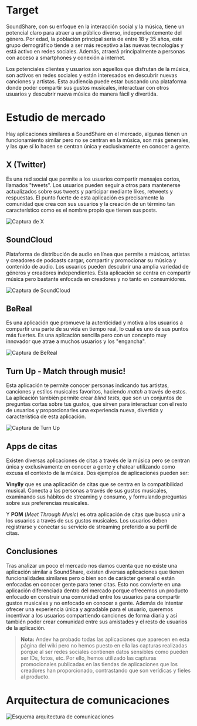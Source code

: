 # Target

SoundShare, con su enfoque en la interacción social y la música, tiene un potencial claro para atraer a un público diverso, independientemente del género. Por edad, la población principal sería de entre 18 y 35 años, este grupo demográfico tiende a ser más receptivo a las nuevas tecnologías y está activo en redes sociales. Además, atraerá principalmente a personas con acceso a smartphones y conexión a internet.

Los potenciales clientes y usuarios son aquellos que disfrutan de la música, son activos en redes sociales y están interesados en descubrir nuevas canciones y artistas. Esta audiencia puede estar buscando una plataforma donde poder compartir sus gustos musicales, interactuar con otros usuarios y descubrir nueva música de manera fácil y divertida.

# Estudio de mercado

Hay aplicaciones similares a SoundShare en el mercado, algunas tienen un funcionamiento similar pero no se centran en la música, son más generales, y las que sí lo hacen se centran única y exclusivamente en conocer a gente.

## X (Twitter)

Es una red social que permite a los usuarios compartir mensajes cortos, llamados "tweets". Los usuarios pueden seguir a otros para mantenerse actualizados sobre sus tweets y participar mediante likes, retweets y respuestas. El punto fuerte de esta aplicación es precisamente la comunidad que crea con sus usuarios y la creación de un término tan característico como es el nombre propio que tienen sus posts.

![Captura de X](https://github.com/ikergcalvino/SoundShare/blob/main/img/x_screenshot.png)

## SoundCloud

Plataforma de distribución de audio en línea que permite a músicos, artistas y creadores de podcasts cargar, compartir y promocionar su música y contenido de audio. Los usuarios pueden descubrir una amplia variedad de géneros y creadores independientes. Esta aplicación se centra en compartir música pero bastante enfocada en creadores y no tanto en consumidores.

![Captura de SoundCloud](https://github.com/ikergcalvino/SoundShare/blob/main/img/soundcloud_screenshot.png)

## BeReal

Es una aplicación que promueve la autenticidad y motiva a los usuarios a compartir una parte de su vida en tiempo real, lo cual es uno de sus puntos más fuertes. Es una aplicación sencilla pero con un concepto muy innovador que atrae a muchos usuarios y los "engancha".

![Captura de BeReal](https://github.com/ikergcalvino/SoundShare/blob/main/img/bereal_screenshot.png)

## Turn Up - Match through music!

Esta aplicación te permite conocer personas indicando tus artistas, canciones y estilos musicales favoritos, haciendo _match_ a través de estos. La aplicación también permite crear _blind tests_, que son un conjuntos de preguntas cortas sobre tus gustos, que sirven para interactuar con el resto de usuarios y proporcionarles una experiencia nueva, divertida y característica de esta aplicación.

![Captura de Turn Up](https://github.com/ikergcalvino/SoundShare/blob/main/img/turnup_screenshot.png)

## Apps de citas

Existen diversas aplicaciones de citas a través de la música pero se centran única y exclusivamente en conocer a gente y chatear utilizando como excusa el contexto de la música. Dos ejemplos de aplicaciones pueden ser:

**Vinylly** que es una aplicación de citas que se centra en la compatibilidad musical. Conecta a las personas a través de sus gustos musicales, examinando sus hábitos de streaming y consumo, y formulando preguntas sobre sus preferencias musicales.

Y **POM** (_Meet Through Music_) es otra aplicación de citas que busca unir a los usuarios a través de sus gustos musicales. Los usuarios deben registrarse y conectar su servicio de streaming preferido a su perfil de citas.

## Conclusiones

Tras analizar un poco el mercado nos damos cuenta que no existe una aplicación similar a SoundShare, existen diversas aplicaciones que tienen funcionalidades similares pero o bien son de carácter general o están enfocadas en conocer gente para tener citas. Esto nos convierte en una aplicación diferenciada dentro del mercado porque ofrecemos un producto enfocado en construir una comunidad entre los usuarios para compartir gustos musicales y no enfocado en conocer a gente. Además de intentar ofrecer una experiencia única y agradable para el usuario, queremos incentivar a los usuarios compartiendo canciones de forma diaria y así también poder crear comunidad entre sus amistades y el resto de usuarios de la aplicación.

> **Nota:** Andev ha probado todas las aplicaciones que aparecen en esta página del wiki pero no hemos puesto en ella las capturas realizadas porque al ser redes sociales contienen datos sensibles como pueden ser IDs, fotos, etc. Por ello, hemos utilizado las capturas promocionales publicadas en las tiendas de aplicaciones que los creadores han proporcionado, contrastando que son verídicas y fieles al producto.

# Arquitectura de comunicaciones

![Esquema arquitectura de comunicaciones](https://github.com/ikergcalvino/SoundShare/blob/main/img/Arquitectura%20de%20comunicaciones.png)
